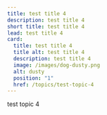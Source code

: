 ```yaml
---
title: test title 4
description: test title 4
short title: test title 4
lead: test title 4
card:
  title: test title 4
  title alt: test title 4
  description: test title 4
  image: /images/dog-dusty.png
  alt: dusty
  position: "1"
  href: /topics/test-topic-4
---
```

test topic 4